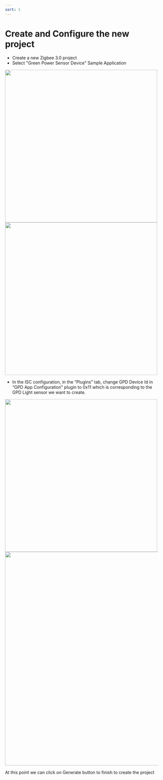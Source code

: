 ```yaml
---
sort: 1
---
```


# Create and Configure the new project

-	Create a new Zigbee 3.0 project
-	Select "Green Power Sensor Device" Sample Application

<img src="../images/gpsensor_00.png" alt="" width="500" class="center">
<img src="../images/gpsensor_001.png" alt="" width="500" class="center">

-	In the ISC configuration, in the “Plugins” tab, change GPD Device Id in “GPD App Configuration” plugin to 0x11 which is corresponding to the GPD Light sensor we want to create.

<img src="../../images/gpsensor_01.png" alt="" width="500" class="center">
<img src="../../images/gpsensor_02.png" alt="" width="700" class="center">

At this point we can click on Generate button to finish to create the project


 
